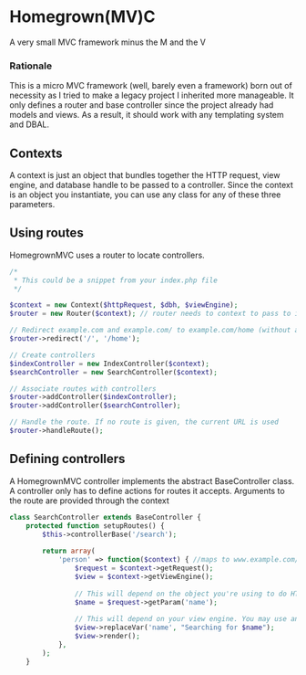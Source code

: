 # Homegrown(MV)C
A very small MVC framework minus the M and the V

### Rationale
This is a micro MVC framework (well, barely even a framework) born out of necessity as I tried to make a legacy project
I inherited more manageable. It only defines a router and base controller since the project already had models and views.
As a result, it should work with any templating system and DBAL.

## Contexts
A context is just an object that bundles together the HTTP request, view engine, and database handle to be passed
to a controller. Since the context is an object you instantiate, you can use any class for any of these three parameters.

## Using routes
HomegrownMVC uses a router to locate controllers.
```php
/*
 * This could be a snippet from your index.php file
 */

$context = new Context($httpRequest, $dbh, $viewEngine);
$router = new Router($context); // router needs to context to pass to its error controller in case no matches are found

// Redirect example.com and example.com/ to example.com/home (without altering the URL)
$router->redirect('/', '/home');

// Create controllers
$indexController = new IndexController($context);
$searchController = new SearchController($context);

// Associate routes with controllers
$router->addController($indexController);
$router->addController($searchController);

// Handle the route. If no route is given, the current URL is used
$router->handleRoute();
```

## Defining controllers
A HomegrownMVC controller implements the abstract BaseController class.
A controller only has to define actions for routes it accepts. Arguments
to the route are provided through the context
```php
class SearchController extends BaseController {
	protected function setupRoutes() {
		$this->controllerBase('/search');
		
		return array(
			'person' => function($context) { //maps to www.example.com/search/person
				$request = $context->getRequest();
				$view = $context->getViewEngine();
				
				// This will depend on the object you're using to do HTTP requests
				$name = $request->getParam('name');
				
				// This will depend on your view engine. You may use any, as this tiny framework doesn't provide one
				$view->replaceVar('name', "Searching for $name");
				$view->render();
			},
		);
	}
```
